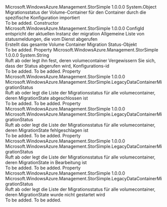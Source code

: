 <Type Name="DataContainerMigrationStatus" FullName="Microsoft.WindowsAzure.Management.StorSimple.DataContainerMigrationStatus">
  <TypeSignature Language="C#" Value="public class DataContainerMigrationStatus" />
  <TypeSignature Language="ILAsm" Value=".class public auto ansi beforefieldinit DataContainerMigrationStatus extends System.Object" />
  <TypeSignature Language="DocId" Value="T:Microsoft.WindowsAzure.Management.StorSimple.DataContainerMigrationStatus" />
  <TypeSignature Language="VB.NET" Value="Public Class DataContainerMigrationStatus" />
  <TypeSignature Language="F#" Value="type DataContainerMigrationStatus = class" />
  <AssemblyInfo>
    <AssemblyName>Microsoft.WindowsAzure.Management.StorSimple</AssemblyName>
    <AssemblyVersion>1.0.0.0</AssemblyVersion>
  </AssemblyInfo>
  <Base>
    <BaseTypeName>System.Object</BaseTypeName>
  </Base>
  <Interfaces />
  <Docs>
    <summary>
            Migrationsstatus der Volume-Container für den Container durch die spezifische Konfiguration importiert
            </summary>
    <remarks>To be added.</remarks>
  </Docs>
  <Members>
    <Member MemberName=".ctor">
      <MemberSignature Language="C#" Value="public DataContainerMigrationStatus (string configId, System.Collections.Generic.List&lt;Microsoft.WindowsAzure.Management.StorSimple.Models.MigrationDataContainerStatus&gt; overallStatusList);" />
      <MemberSignature Language="ILAsm" Value=".method public hidebysig specialname rtspecialname instance void .ctor(string configId, class System.Collections.Generic.List`1&lt;class Microsoft.WindowsAzure.Management.StorSimple.Models.MigrationDataContainerStatus&gt; overallStatusList) cil managed" />
      <MemberSignature Language="DocId" Value="M:Microsoft.WindowsAzure.Management.StorSimple.DataContainerMigrationStatus.#ctor(System.String,System.Collections.Generic.List{Microsoft.WindowsAzure.Management.StorSimple.Models.MigrationDataContainerStatus})" />
      <MemberSignature Language="VB.NET" Value="Public Sub New (configId As String, overallStatusList As List(Of MigrationDataContainerStatus))" />
      <MemberSignature Language="F#" Value="new Microsoft.WindowsAzure.Management.StorSimple.DataContainerMigrationStatus : string * System.Collections.Generic.List&lt;Microsoft.WindowsAzure.Management.StorSimple.Models.MigrationDataContainerStatus&gt; -&gt; Microsoft.WindowsAzure.Management.StorSimple.DataContainerMigrationStatus" Usage="new Microsoft.WindowsAzure.Management.StorSimple.DataContainerMigrationStatus (configId, overallStatusList)" />
      <MemberType>Constructor</MemberType>
      <AssemblyInfo>
        <AssemblyName>Microsoft.WindowsAzure.Management.StorSimple</AssemblyName>
        <AssemblyVersion>1.0.0.0</AssemblyVersion>
      </AssemblyInfo>
      <Parameters>
        <Parameter Name="configId" Type="System.String" />
        <Parameter Name="overallStatusList" Type="System.Collections.Generic.List&lt;Microsoft.WindowsAzure.Management.StorSimple.Models.MigrationDataContainerStatus&gt;" />
      </Parameters>
      <Docs>
        <param name="configId">ConfigId entspricht der aktuellen Instanz der migration</param>
        <param name="overallStatusList">Allgemeine Liste von statusmeldungen, die vom Dienst abgerufen</param>
        <summary>
            Erstellt das gesamte Volume Container Migration Status-Objekt
            </summary>
        <remarks>To be added.</remarks>
      </Docs>
    </Member>
    <Member MemberName="LegacyConfigId">
      <MemberSignature Language="C#" Value="public string LegacyConfigId { get; set; }" />
      <MemberSignature Language="ILAsm" Value=".property instance string LegacyConfigId" />
      <MemberSignature Language="DocId" Value="P:Microsoft.WindowsAzure.Management.StorSimple.DataContainerMigrationStatus.LegacyConfigId" />
      <MemberSignature Language="VB.NET" Value="Public Property LegacyConfigId As String" />
      <MemberSignature Language="F#" Value="member this.LegacyConfigId : string with get, set" Usage="Microsoft.WindowsAzure.Management.StorSimple.DataContainerMigrationStatus.LegacyConfigId" />
      <MemberType>Property</MemberType>
      <AssemblyInfo>
        <AssemblyName>Microsoft.WindowsAzure.Management.StorSimple</AssemblyName>
        <AssemblyVersion>1.0.0.0</AssemblyVersion>
      </AssemblyInfo>
      <ReturnValue>
        <ReturnType>System.String</ReturnType>
      </ReturnValue>
      <Docs>
        <summary>
            Ruft ab oder legt ihn fest, deren volumecontainer Vergewissern Sie sich, dass der Status abgerufen wird, Konfigurations-id
            </summary>
        <value>To be added.</value>
        <remarks>To be added.</remarks>
      </Docs>
    </Member>
    <Member MemberName="MigrationCompleted">
      <MemberSignature Language="C#" Value="public Microsoft.WindowsAzure.Management.StorSimple.LegacyDataContainerMigrationStatus MigrationCompleted { get; set; }" />
      <MemberSignature Language="ILAsm" Value=".property instance class Microsoft.WindowsAzure.Management.StorSimple.LegacyDataContainerMigrationStatus MigrationCompleted" />
      <MemberSignature Language="DocId" Value="P:Microsoft.WindowsAzure.Management.StorSimple.DataContainerMigrationStatus.MigrationCompleted" />
      <MemberSignature Language="VB.NET" Value="Public Property MigrationCompleted As LegacyDataContainerMigrationStatus" />
      <MemberSignature Language="F#" Value="member this.MigrationCompleted : Microsoft.WindowsAzure.Management.StorSimple.LegacyDataContainerMigrationStatus with get, set" Usage="Microsoft.WindowsAzure.Management.StorSimple.DataContainerMigrationStatus.MigrationCompleted" />
      <MemberType>Property</MemberType>
      <AssemblyInfo>
        <AssemblyName>Microsoft.WindowsAzure.Management.StorSimple</AssemblyName>
        <AssemblyVersion>1.0.0.0</AssemblyVersion>
      </AssemblyInfo>
      <ReturnValue>
        <ReturnType>Microsoft.WindowsAzure.Management.StorSimple.LegacyDataContainerMigrationStatus</ReturnType>
      </ReturnValue>
      <Docs>
        <summary>
            Ruft ab oder legt die Liste der Migrationsstatus für alle volumecontainer, deren MigrationState abgeschlossen ist
            </summary>
        <value>To be added.</value>
        <remarks>To be added.</remarks>
      </Docs>
    </Member>
    <Member MemberName="MigrationFailed">
      <MemberSignature Language="C#" Value="public Microsoft.WindowsAzure.Management.StorSimple.LegacyDataContainerMigrationStatus MigrationFailed { get; set; }" />
      <MemberSignature Language="ILAsm" Value=".property instance class Microsoft.WindowsAzure.Management.StorSimple.LegacyDataContainerMigrationStatus MigrationFailed" />
      <MemberSignature Language="DocId" Value="P:Microsoft.WindowsAzure.Management.StorSimple.DataContainerMigrationStatus.MigrationFailed" />
      <MemberSignature Language="VB.NET" Value="Public Property MigrationFailed As LegacyDataContainerMigrationStatus" />
      <MemberSignature Language="F#" Value="member this.MigrationFailed : Microsoft.WindowsAzure.Management.StorSimple.LegacyDataContainerMigrationStatus with get, set" Usage="Microsoft.WindowsAzure.Management.StorSimple.DataContainerMigrationStatus.MigrationFailed" />
      <MemberType>Property</MemberType>
      <AssemblyInfo>
        <AssemblyName>Microsoft.WindowsAzure.Management.StorSimple</AssemblyName>
        <AssemblyVersion>1.0.0.0</AssemblyVersion>
      </AssemblyInfo>
      <ReturnValue>
        <ReturnType>Microsoft.WindowsAzure.Management.StorSimple.LegacyDataContainerMigrationStatus</ReturnType>
      </ReturnValue>
      <Docs>
        <summary>
            Ruft ab oder legt die Liste der Migrationsstatus für alle volumecontainer, deren MigrationState fehlgeschlagen ist
            </summary>
        <value>To be added.</value>
        <remarks>To be added.</remarks>
      </Docs>
    </Member>
    <Member MemberName="MigrationInprogress">
      <MemberSignature Language="C#" Value="public Microsoft.WindowsAzure.Management.StorSimple.LegacyDataContainerMigrationStatus MigrationInprogress { get; set; }" />
      <MemberSignature Language="ILAsm" Value=".property instance class Microsoft.WindowsAzure.Management.StorSimple.LegacyDataContainerMigrationStatus MigrationInprogress" />
      <MemberSignature Language="DocId" Value="P:Microsoft.WindowsAzure.Management.StorSimple.DataContainerMigrationStatus.MigrationInprogress" />
      <MemberSignature Language="VB.NET" Value="Public Property MigrationInprogress As LegacyDataContainerMigrationStatus" />
      <MemberSignature Language="F#" Value="member this.MigrationInprogress : Microsoft.WindowsAzure.Management.StorSimple.LegacyDataContainerMigrationStatus with get, set" Usage="Microsoft.WindowsAzure.Management.StorSimple.DataContainerMigrationStatus.MigrationInprogress" />
      <MemberType>Property</MemberType>
      <AssemblyInfo>
        <AssemblyName>Microsoft.WindowsAzure.Management.StorSimple</AssemblyName>
        <AssemblyVersion>1.0.0.0</AssemblyVersion>
      </AssemblyInfo>
      <ReturnValue>
        <ReturnType>Microsoft.WindowsAzure.Management.StorSimple.LegacyDataContainerMigrationStatus</ReturnType>
      </ReturnValue>
      <Docs>
        <summary>
            Ruft ab oder legt die Liste der Migrationsstatus für alle volumecontainer, deren MigrationState in Bearbeitung ist
            </summary>
        <value>To be added.</value>
        <remarks>To be added.</remarks>
      </Docs>
    </Member>
    <Member MemberName="MigrationNotStarted">
      <MemberSignature Language="C#" Value="public Microsoft.WindowsAzure.Management.StorSimple.LegacyDataContainerMigrationStatus MigrationNotStarted { get; set; }" />
      <MemberSignature Language="ILAsm" Value=".property instance class Microsoft.WindowsAzure.Management.StorSimple.LegacyDataContainerMigrationStatus MigrationNotStarted" />
      <MemberSignature Language="DocId" Value="P:Microsoft.WindowsAzure.Management.StorSimple.DataContainerMigrationStatus.MigrationNotStarted" />
      <MemberSignature Language="VB.NET" Value="Public Property MigrationNotStarted As LegacyDataContainerMigrationStatus" />
      <MemberSignature Language="F#" Value="member this.MigrationNotStarted : Microsoft.WindowsAzure.Management.StorSimple.LegacyDataContainerMigrationStatus with get, set" Usage="Microsoft.WindowsAzure.Management.StorSimple.DataContainerMigrationStatus.MigrationNotStarted" />
      <MemberType>Property</MemberType>
      <AssemblyInfo>
        <AssemblyName>Microsoft.WindowsAzure.Management.StorSimple</AssemblyName>
        <AssemblyVersion>1.0.0.0</AssemblyVersion>
      </AssemblyInfo>
      <ReturnValue>
        <ReturnType>Microsoft.WindowsAzure.Management.StorSimple.LegacyDataContainerMigrationStatus</ReturnType>
      </ReturnValue>
      <Docs>
        <summary>
            Ruft ab oder legt die Liste der Migrationsstatus für alle volumecontainer, deren MigrationState wurde nicht gestartet wird
            </summary>
        <value>To be added.</value>
        <remarks>To be added.</remarks>
      </Docs>
    </Member>
  </Members>
</Type>